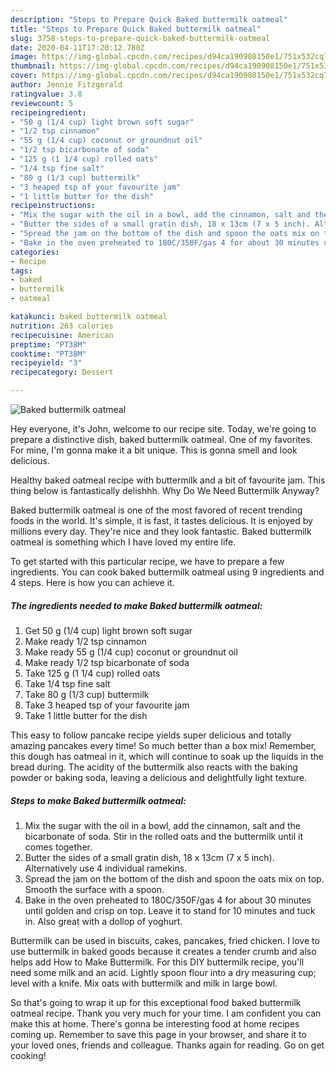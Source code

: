 ```yaml
---
description: "Steps to Prepare Quick Baked buttermilk oatmeal"
title: "Steps to Prepare Quick Baked buttermilk oatmeal"
slug: 3758-steps-to-prepare-quick-baked-buttermilk-oatmeal
date: 2020-04-11T17:20:12.780Z
image: https://img-global.cpcdn.com/recipes/d94ca190908150e1/751x532cq70/baked-buttermilk-oatmeal-recipe-main-photo.jpg
thumbnail: https://img-global.cpcdn.com/recipes/d94ca190908150e1/751x532cq70/baked-buttermilk-oatmeal-recipe-main-photo.jpg
cover: https://img-global.cpcdn.com/recipes/d94ca190908150e1/751x532cq70/baked-buttermilk-oatmeal-recipe-main-photo.jpg
author: Jennie Fitzgerald
ratingvalue: 3.8
reviewcount: 5
recipeingredient:
- "50 g (1/4 cup) light brown soft sugar"
- "1/2 tsp cinnamon"
- "55 g (1/4 cup) coconut or groundnut oil"
- "1/2 tsp bicarbonate of soda"
- "125 g (1 1/4 cup) rolled oats"
- "1/4 tsp fine salt"
- "80 g (1/3 cup) buttermilk"
- "3 heaped tsp of your favourite jam"
- "1 little butter for the dish"
recipeinstructions:
- "Mix the sugar with the oil in a bowl, add the cinnamon, salt and the bicarbonate of soda. Stir in the rolled oats and the buttermilk until it comes together."
- "Butter the sides of a small gratin dish, 18 x 13cm (7 x 5 inch). Alternatively use 4 individual ramekins."
- "Spread the jam on the bottom of the dish and spoon the oats mix on top. Smooth the surface with a spoon."
- "Bake in the oven preheated to 180C/350F/gas 4 for about 30 minutes until golden and crisp on top. Leave it to stand for 10 minutes and tuck in. Also great with a dollop of yoghurt."
categories:
- Recipe
tags:
- baked
- buttermilk
- oatmeal

katakunci: baked buttermilk oatmeal 
nutrition: 263 calories
recipecuisine: American
preptime: "PT38M"
cooktime: "PT38M"
recipeyield: "3"
recipecategory: Dessert

---
```



![Baked buttermilk oatmeal](https://img-global.cpcdn.com/recipes/d94ca190908150e1/751x532cq70/baked-buttermilk-oatmeal-recipe-main-photo.jpg)

Hey everyone, it's John, welcome to our recipe site. Today, we're going to prepare a distinctive dish, baked buttermilk oatmeal. One of my favorites. For mine, I'm gonna make it a bit unique. This is gonna smell and look delicious.

Healthy baked oatmeal recipe with buttermilk and a bit of favourite jam. This thing below is fantastically delishhh. Why Do We Need Buttermilk Anyway?

Baked buttermilk oatmeal is one of the most favored of recent trending foods in the world. It's simple, it is fast, it tastes delicious. It is enjoyed by millions every day. They're nice and they look fantastic. Baked buttermilk oatmeal is something which I have loved my entire life.


To get started with this particular recipe, we have to prepare a few ingredients. You can cook baked buttermilk oatmeal using 9 ingredients and 4 steps. Here is how you can achieve it.

<!--inarticleads1-->

##### The ingredients needed to make Baked buttermilk oatmeal:

1. Get 50 g (1/4 cup) light brown soft sugar
1. Make ready 1/2 tsp cinnamon
1. Make ready 55 g (1/4 cup) coconut or groundnut oil
1. Make ready 1/2 tsp bicarbonate of soda
1. Take 125 g (1 1/4 cup) rolled oats
1. Take 1/4 tsp fine salt
1. Take 80 g (1/3 cup) buttermilk
1. Take 3 heaped tsp of your favourite jam
1. Take 1 little butter for the dish


This easy to follow pancake recipe yields super delicious and totally amazing pancakes every time! So much better than a box mix! Remember, this dough has oatmeal in it, which will continue to soak up the liquids in the bread during. The acidity of the buttermilk also reacts with the baking powder or baking soda, leaving a delicious and delightfully light texture. 

<!--inarticleads2-->

##### Steps to make Baked buttermilk oatmeal:

1. Mix the sugar with the oil in a bowl, add the cinnamon, salt and the bicarbonate of soda. Stir in the rolled oats and the buttermilk until it comes together.
1. Butter the sides of a small gratin dish, 18 x 13cm (7 x 5 inch). Alternatively use 4 individual ramekins.
1. Spread the jam on the bottom of the dish and spoon the oats mix on top. Smooth the surface with a spoon.
1. Bake in the oven preheated to 180C/350F/gas 4 for about 30 minutes until golden and crisp on top. Leave it to stand for 10 minutes and tuck in. Also great with a dollop of yoghurt.


Buttermilk can be used in biscuits, cakes, pancakes, fried chicken. I love to use buttermilk in baked goods because it creates a tender crumb and also helps add How to Make Buttermilk. For this DIY buttermilk recipe, you&#39;ll need some milk and an acid. Lightly spoon flour into a dry measuring cup; level with a knife. Mix oats with buttermilk and milk in large bowl. 

So that's going to wrap it up for this exceptional food baked buttermilk oatmeal recipe. Thank you very much for your time. I am confident you can make this at home. There's gonna be interesting food at home recipes coming up. Remember to save this page in your browser, and share it to your loved ones, friends and colleague. Thanks again for reading. Go on get cooking!
